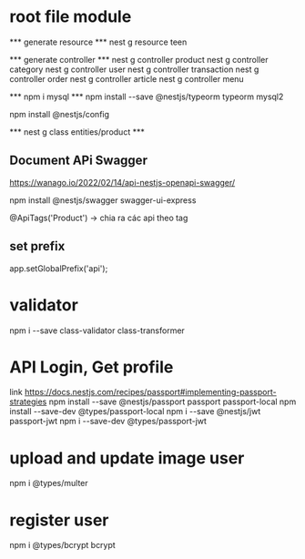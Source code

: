 # root file module

*** generate resource ***
nest g resource teen

*** generate controller ***
nest g controller product
nest g controller category
nest g controller user
nest g controller transaction
nest g controller order
nest g controller article
nest g controller menu

*** npm i mysql ***
npm install --save @nestjs/typeorm typeorm mysql2

npm install @nestjs/config

*** nest g class entities/product ***

## Document APi Swagger 

https://wanago.io/2022/02/14/api-nestjs-openapi-swagger/

npm install @nestjs/swagger swagger-ui-express

@ApiTags('Product') -> chia ra các api theo tag

## set prefix
app.setGlobalPrefix('api');

# validator
npm i --save class-validator class-transformer

# API Login, Get profile
link https://docs.nestjs.com/recipes/passport#implementing-passport-strategies
npm install --save @nestjs/passport passport passport-local
npm install --save-dev @types/passport-local
npm i --save @nestjs/jwt passport-jwt
npm i --save-dev @types/passport-jwt

# upload and update image user 
npm i @types/multer


# register user 
npm i @types/bcrypt bcrypt


